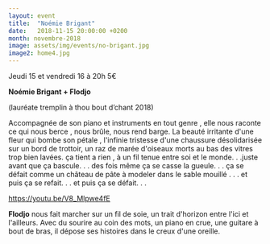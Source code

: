 ```yaml
---
layout: event
title:  "Noémie Brigant"
date:   2018-11-15 20:00:00 +0200
month: novembre-2018
image: assets/img/events/no-brigant.jpg
image2: home4.jpg
---
```



Jeudi 15 et vendredi 16 à 20h
5€

**Noémie Brigant + **Flodjo****

(lauréate tremplin à thou bout d’chant 2018)

Accompagnée de son piano et instruments en tout genre , elle nous raconte ce qui nous berce , nous brûle, nous rend barge. La beauté irritante d'une fleur qui bombe son pétale , l'infinie tristesse d'une chaussure désolidarisée sur un bord de trottoir, un raz de marée d'oiseaux morts au bas des vitres trop bien lavées. ça tient a rien , à un fil tenue entre soi et le monde. . .juste avant que ça bascule. . . des fois même ça se casse la gueule. . . ça se défait comme un château de pâte à modeler dans le sable mouillé . . . et puis ça se refait. . . et puis ça se défait. . .

https://youtu.be/V8_Mlpwe4fE





 
**Flodjo** nous fait marcher sur un fil de soie, un trait d'horizon entre l'ici et l'ailleurs. Avec du sourire au coin des mots, un piano en crue, une guitare à bout de bras, il dépose ses histoires dans le creux d'une oreille.